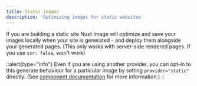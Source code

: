 ```yaml
---
title: Static images
description: 'Optimizing images for static websites'
---
```


If you are building a static site Nuxt Image will optimize and save your images locally when your site is generated - and deploy them alongside your generated pages. (This only works with server-side rendered pages. If you use `ssr: false`, won't work)

::alert{type="info"}
Even if you are using another provider, you can opt-in to this generate behaviour for a particular image by setting `provider="static"` directly. (See [component documentation](/components/nuxt-img) for more information.)
::

